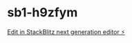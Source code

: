 # sb1-h9zfym

[Edit in StackBlitz next generation editor ⚡️](https://stackblitz.com/~/github.com/Ahggggg/sb1-h9zfym)
